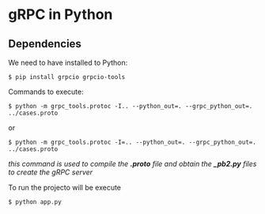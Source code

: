 # gRPC in Python

## Dependencies
We need to have installed to Python:
```
$ pip install grpcio grpcio-tools
```

Commands to execute:
```
$ python -m grpc_tools.protoc -I.. --python_out=. --grpc_python_out=. ../cases.proto
```
or
```
$ python -m grpc_tools.protoc -I=.. --python_out=. --grpc_python_out=. ../cases.proto
```

*this command is used to compile the **.proto** file and obtain the **_pb2.py** files to create the gRPC server*

To run the projecto will be execute
```
$ python app.py
```
